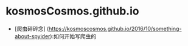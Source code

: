 # kosmosCosmos.github.io
 - [爬虫碎碎念] (https://kosmoscosmos.github.io/2016/10/something-about-spyider):如何开始写爬虫的
